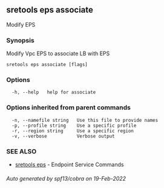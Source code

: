 ## sretools eps associate

Modify EPS

### Synopsis

Modify Vpc EPS to associate LB with EPS

```
sretools eps associate [flags]
```

### Options

```
  -h, --help   help for associate
```

### Options inherited from parent commands

```
  -n, --namefile string   Use this file to provide names
  -p, --profile string    Use a specific profile
  -r, --region string     Use a specific region
  -v, --verbose           Verbose output
```

### SEE ALSO

* [sretools eps](sretools_eps.md)	 - Endpoint Service Commands

###### Auto generated by spf13/cobra on 19-Feb-2022
